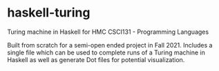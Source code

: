 # haskell-turing
Turing machine in Haskell for HMC CSCI131 - Programming Languages

Built from scratch for a semi-open ended project in Fall 2021. Includes a single file which can be used to complete runs of a Turing machine in Haskell as well as generate Dot files for potential visualization.
